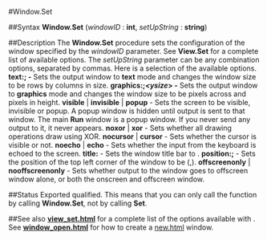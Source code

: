 
#Window.Set

##Syntax
**Window.Set** (_windowID_ : **int**, _setUpString_ : **string**)



##Description
The **Window.Set** procedure sets the configuration of the window specified by the _windowID_ parameter. See **View.Set** for a complete list of available options. The _setUpString_ parameter can be any combination options, separated by commas. Here is a selection of the available options.
**text:_<rows>_;_<cols>_ -** Sets the output window to **text** mode and changes the window size to be _<rows>_ rows by _<cols>_ columns in size.
**graphics:_<xsize>_;_<ysize_> -** Sets the output window to **graphics** mode and changes the window size to be _<xsize>_ pixels across and _<ysize>_ pixels in height.
**visible** | **invisible** | **popup** - Sets the screen to be visible, invisible or popup. A popup window is hidden until output is sent to that window. The main **Run** window is a popup window. If you never send any output to it, it never appears. 
**noxor** | **xor** - Sets whether all drawing operations draw using XOR.
**nocursor** | **cursor** - Sets whether the cursor is visible or not.
**noecho** | **echo** - Sets whether the input from the keyboard is echoed to the screen. 
**title:_<text>_** - Sets the window title bar to _<text>_.
**position:_<x>_;_<y>_** - Sets the position of the top left corner of the window to be (_<x>_,_<y>_). 
**offscreenonly** | **nooffscreenonly** - Sets whether output to the window goes to offscreen window alone, or both the onscreen and offscreen window.



##Status
Exported qualified.
This means that you can only call the function by calling **Window.Set**, not by calling **Set**.



##See also
**[view_set.html](View.Set)** for a complete list of the options available with **[](Window.Set)**. See **[window_open.html](Window.Open)** for how to create a [new.html](new) window.


